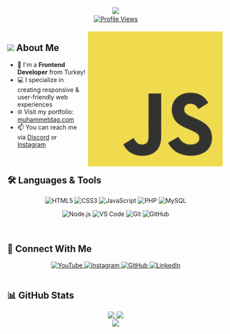 <div align="center">
  <img src="https://capsule-render.vercel.app/api?type=waving&color=22c55e&height=200&section=header&text=Muhammet%20DAĞ&fontSize=70&fontColor=ffffff&animation=fadeIn&fontAlignY=38&desc=Frontend%20Developer&descAlignY=58&descAlign=62" />
</div>

<div align="center">
  <a href="https://github.com/muhammetdag" target="_blank">
    <img src="https://komarev.com/ghpvc/?username=muhammetdag&style=for-the-badge&color=22c55e" alt="Profile Views"/>
  </a>
</div>

<br>

<div align="center">
  <img align="right" width="320" src="https://raw.githubusercontent.com/devicons/devicon/master/icons/javascript/javascript-original.svg" width="200" />
</div>

## <img src="https://media.giphy.com/media/WUlplcMpOCEmTGBtBW/giphy.gif" width="30"> **About Me**

- 🚀 I'm a **Frontend Developer** from Turkey!
- 💻 I specialize in creating responsive & user-friendly web experiences
- 🌐 Visit my portfolio: [muhammetdag.com](https://muhammetdag.com)
- 📫 You can reach me via [Discord](https://discord.com/users/853137765508186152) or [Instagram](https://www.instagram.com/xmuhammetdag_/)

<br>

## 🛠️ **Languages & Tools**

<div align="center">
  
  ![HTML5](https://img.shields.io/badge/HTML5-E34F26?style=for-the-badge&logo=html5&logoColor=white)
  ![CSS3](https://img.shields.io/badge/CSS3-1572B6?style=for-the-badge&logo=css3&logoColor=white)
  ![JavaScript](https://img.shields.io/badge/JavaScript-F7DF1E?style=for-the-badge&logo=javascript&logoColor=black)
  ![PHP](https://img.shields.io/badge/PHP-777BB4?style=for-the-badge&logo=php&logoColor=white)
  ![MySQL](https://img.shields.io/badge/MySQL-4479A1?style=for-the-badge&logo=mysql&logoColor=white)
  
  ![Node.js](https://img.shields.io/badge/Node.js-339933?style=for-the-badge&logo=nodedotjs&logoColor=white)
  ![VS Code](https://img.shields.io/badge/VS_Code-0078D4?style=for-the-badge&logo=visual%20studio%20code&logoColor=white)
  ![Git](https://img.shields.io/badge/Git-F05032?style=for-the-badge&logo=git&logoColor=white)
  ![GitHub](https://img.shields.io/badge/GitHub-181717?style=for-the-badge&logo=github&logoColor=white)
  
</div>

<br>

## 🔗 **Connect With Me**

<div align="center">
  <a href="https://www.youtube.com/@Marcellusxd" target="_blank">
    <img src="https://img.shields.io/badge/YouTube-FF0000?style=for-the-badge&logo=youtube&logoColor=white" alt="YouTube"/>
  </a>
  <a href="https://www.instagram.com/xmuhammetdag_" target="_blank">
    <img src="https://img.shields.io/badge/Instagram-E4405F?style=for-the-badge&logo=instagram&logoColor=white" alt="Instagram"/>
  </a>
  <a href="https://github.com/muhammetdag" target="_blank">
    <img src="https://img.shields.io/badge/GitHub-181717?style=for-the-badge&logo=github&logoColor=white" alt="GitHub"/>
  </a>
  <a href="https://www.linkedin.com/in/muhammetdagg/" target="_blank">
    <img src="https://img.shields.io/badge/LinkedIn-0A66C2?style=for-the-badge&logo=linkedin&logoColor=white" alt="LinkedIn"/>
  </a>
</div>

<br>

## 📊 **GitHub Stats**

<div align="center">
  <a href="https://github.com/muhammetdag">
    <img src="https://github-readme-stats.vercel.app/api?username=muhammetdag&show_icons=true&theme=dark&bg_color=0d1117&hide_border=true&icon_color=22c55e&title_color=22c55e&text_color=ffffff" height="170px" />
  </a>
  <a href="https://github.com/muhammetdag">
    <img src="https://github-readme-streak-stats.herokuapp.com/?user=muhammetdag&theme=github-dark&hide_border=true&background=0d1117&ring=22c55e&fire=22c55e&currStreakLabel=22c55e" height="170px" />
  </a>
</div>

<div align="center">
  <img src="https://capsule-render.vercel.app/api?type=waving&color=22c55e&height=120&section=footer" />
</div>
